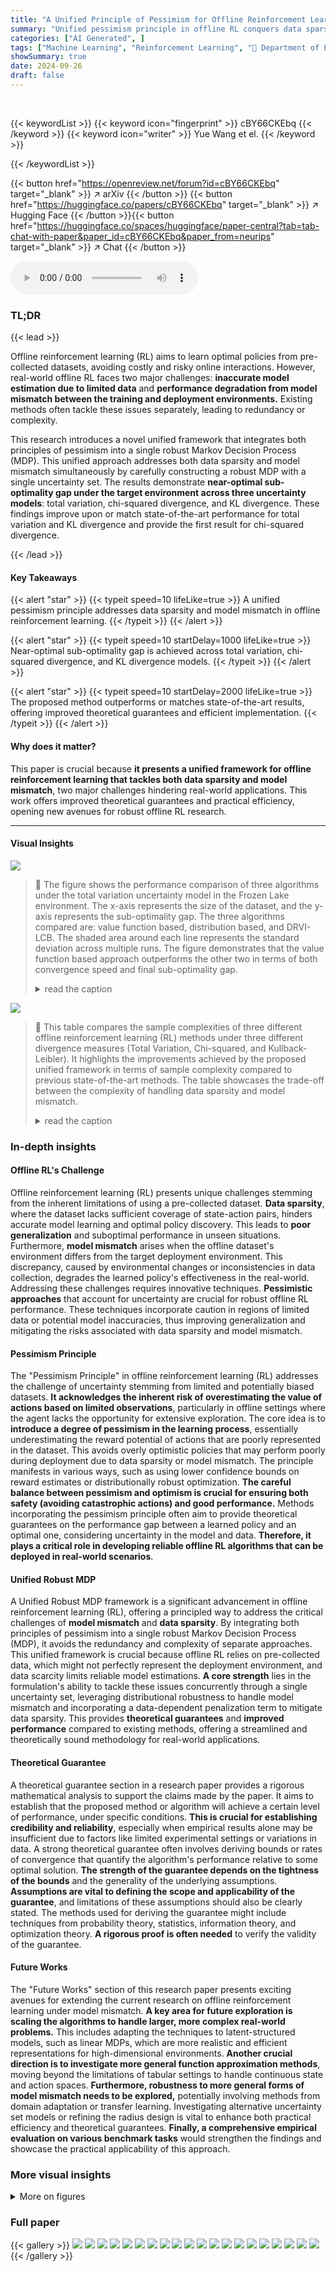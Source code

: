 ```yaml
---
title: "A Unified Principle of Pessimism for Offline Reinforcement Learning under Model Mismatch"
summary: "Unified pessimism principle in offline RL conquers data sparsity & model mismatch, achieving near-optimal performance across various divergence models."
categories: ["AI Generated", ]
tags: ["Machine Learning", "Reinforcement Learning", "🏢 Department of Electrical and Computer Engineering University of Central Florida",]
showSummary: true
date: 2024-09-26
draft: false
---
```


<br>

{{< keywordList >}}
{{< keyword icon="fingerprint" >}} cBY66CKEbq {{< /keyword >}}
{{< keyword icon="writer" >}} Yue Wang et el. {{< /keyword >}}
 
{{< /keywordList >}}

{{< button href="https://openreview.net/forum?id=cBY66CKEbq" target="_blank" >}}
↗ arXiv
{{< /button >}}
{{< button href="https://huggingface.co/papers/cBY66CKEbq" target="_blank" >}}
↗ Hugging Face
{{< /button >}}{{< button href="https://huggingface.co/spaces/huggingface/paper-central?tab=tab-chat-with-paper&paper_id=cBY66CKEbq&paper_from=neurips" target="_blank" >}}
↗ Chat
{{< /button >}}




<audio controls>
    <source src="https://ai-paper-reviewer.com/cBY66CKEbq/podcast.wav" type="audio/wav">
    Your browser does not support the audio element.
</audio>


### TL;DR


{{< lead >}}

Offline reinforcement learning (RL) aims to learn optimal policies from pre-collected datasets, avoiding costly and risky online interactions. However, real-world offline RL faces two major challenges: **inaccurate model estimation due to limited data** and **performance degradation from model mismatch between the training and deployment environments.**  Existing methods often tackle these issues separately, leading to redundancy or complexity. 

This research introduces a novel unified framework that integrates both principles of pessimism into a single robust Markov Decision Process (MDP). This unified approach addresses both data sparsity and model mismatch simultaneously by carefully constructing a robust MDP with a single uncertainty set.  The results demonstrate **near-optimal sub-optimality gap under the target environment across three uncertainty models**: total variation, chi-squared divergence, and KL divergence. These findings improve upon or match state-of-the-art performance for total variation and KL divergence and provide the first result for chi-squared divergence.

{{< /lead >}}


#### Key Takeaways

{{< alert "star" >}}
{{< typeit speed=10 lifeLike=true >}} A unified pessimism principle addresses data sparsity and model mismatch in offline reinforcement learning. {{< /typeit >}}
{{< /alert >}}

{{< alert "star" >}}
{{< typeit speed=10 startDelay=1000 lifeLike=true >}} Near-optimal sub-optimality gap is achieved across total variation, chi-squared divergence, and KL divergence models. {{< /typeit >}}
{{< /alert >}}

{{< alert "star" >}}
{{< typeit speed=10 startDelay=2000 lifeLike=true >}} The proposed method outperforms or matches state-of-the-art results, offering improved theoretical guarantees and efficient implementation. {{< /typeit >}}
{{< /alert >}}

#### Why does it matter?
This paper is crucial because **it presents a unified framework for offline reinforcement learning that tackles both data sparsity and model mismatch**, two major challenges hindering real-world applications.  This work offers improved theoretical guarantees and practical efficiency, opening new avenues for robust offline RL research.

------
#### Visual Insights



![](https://ai-paper-reviewer.com/cBY66CKEbq/figures_13_1.jpg)

> 🔼 The figure shows the performance comparison of three algorithms under the total variation uncertainty model in the Frozen Lake environment. The x-axis represents the size of the dataset, and the y-axis represents the sub-optimality gap. The three algorithms compared are: value function based, distribution based, and DRVI-LCB. The shaded area around each line represents the standard deviation across multiple runs. The figure demonstrates that the value function based approach outperforms the other two in terms of both convergence speed and final sub-optimality gap.
> <details>
> <summary>read the caption</summary>
> Figure 1: Frozen-Lake: TV Distance Defined Uncertainty Set
> </details>





![](https://ai-paper-reviewer.com/cBY66CKEbq/tables_8_1.jpg)

> 🔼 This table compares the sample complexities of three different offline reinforcement learning (RL) methods under three different divergence measures (Total Variation, Chi-squared, and Kullback-Leibler).  It highlights the improvements achieved by the proposed unified framework in terms of sample complexity compared to previous state-of-the-art methods. The table showcases the trade-off between the complexity of handling data sparsity and model mismatch.
> <details>
> <summary>read the caption</summary>
> Table 1: Comparison with related works on offline RL under model mismatch. In [5], Cob is the robust partial coverage coefficient [5], which is similar to Cπ*, and the exp((1 – γ)−1) term can be eliminated with an additional cost on Pmin−1 and μmin−1.
> </details>





### In-depth insights


#### Offline RL's Challenge
Offline reinforcement learning (RL) presents unique challenges stemming from the inherent limitations of using a pre-collected dataset.  **Data sparsity**, where the dataset lacks sufficient coverage of state-action pairs, hinders accurate model learning and optimal policy discovery. This leads to **poor generalization** and suboptimal performance in unseen situations.  Furthermore, **model mismatch** arises when the offline dataset's environment differs from the target deployment environment. This discrepancy, caused by environmental changes or inconsistencies in data collection, degrades the learned policy's effectiveness in the real-world.  Addressing these challenges requires innovative techniques.  **Pessimistic approaches** that account for uncertainty are crucial for robust offline RL performance.  These techniques incorporate caution in regions of limited data or potential model inaccuracies, thus improving generalization and mitigating the risks associated with data sparsity and model mismatch.

#### Pessimism Principle
The "Pessimism Principle" in offline reinforcement learning (RL) addresses the challenge of uncertainty stemming from limited and potentially biased datasets.  **It acknowledges the inherent risk of overestimating the value of actions based on limited observations**, particularly in offline settings where the agent lacks the opportunity for extensive exploration.  The core idea is to **introduce a degree of pessimism in the learning process**, essentially underestimating the reward potential of actions that are poorly represented in the dataset. This avoids overly optimistic policies that may perform poorly during deployment due to data sparsity or model mismatch.  The principle manifests in various ways, such as using lower confidence bounds on reward estimates or distributionally robust optimization. **The careful balance between pessimism and optimism is crucial for ensuring both safety (avoiding catastrophic actions) and good performance.**  Methods incorporating the pessimism principle often aim to provide theoretical guarantees on the performance gap between a learned policy and an optimal one, considering uncertainty in the model and data.  **Therefore, it plays a critical role in developing reliable offline RL algorithms that can be deployed in real-world scenarios**.

#### Unified Robust MDP
A Unified Robust MDP framework is a significant advancement in offline reinforcement learning (RL), offering a principled way to address the critical challenges of **model mismatch** and **data sparsity**.  By integrating both principles of pessimism into a single robust Markov Decision Process (MDP), it avoids the redundancy and complexity of separate approaches. This unified framework is crucial because offline RL relies on pre-collected data, which might not perfectly represent the deployment environment, and data scarcity limits reliable model estimations.  **A core strength** lies in the formulation's ability to tackle these issues concurrently through a single uncertainty set, leveraging distributional robustness to handle model mismatch and incorporating a data-dependent penalization term to mitigate data sparsity.  This provides **theoretical guarantees** and **improved performance** compared to existing methods, offering a streamlined and theoretically sound methodology for real-world applications.

#### Theoretical Guarantee
A theoretical guarantee section in a research paper provides a rigorous mathematical analysis to support the claims made by the paper.  It aims to establish that the proposed method or algorithm will achieve a certain level of performance, under specific conditions.  **This is crucial for establishing credibility and reliability**, especially when empirical results alone may be insufficient due to factors like limited experimental settings or variations in data. A strong theoretical guarantee often involves deriving bounds or rates of convergence that quantify the algorithm's performance relative to some optimal solution.  **The strength of the guarantee depends on the tightness of the bounds** and the generality of the underlying assumptions.  **Assumptions are vital to defining the scope and applicability of the guarantee**, and limitations of these assumptions should also be clearly stated. The methods used for deriving the guarantee might include techniques from probability theory, statistics, information theory, and optimization theory.  **A rigorous proof is often needed** to verify the validity of the guarantee.

#### Future Works
The "Future Works" section of this research paper presents exciting avenues for extending the current research on offline reinforcement learning under model mismatch.  **A key area for future exploration is scaling the algorithms to handle larger, more complex real-world problems.** This includes adapting the techniques to latent-structured models, such as linear MDPs, which are more realistic and efficient representations for high-dimensional environments.  **Another crucial direction is to investigate more general function approximation methods**, moving beyond the limitations of tabular settings to handle continuous state and action spaces.  **Furthermore, robustness to more general forms of model mismatch needs to be explored,** potentially involving methods from domain adaptation or transfer learning.  Investigating alternative uncertainty set models or refining the radius design is vital to enhance both practical efficiency and theoretical guarantees. **Finally, a comprehensive empirical evaluation on various benchmark tasks** would strengthen the findings and showcase the practical applicability of this approach.


### More visual insights

<details>
<summary>More on figures
</summary>


![](https://ai-paper-reviewer.com/cBY66CKEbq/figures_13_2.jpg)

> 🔼 The figure shows the comparison of three algorithms under the total variation uncertainty set model on the Frozen-Lake problem. The three algorithms are value function based, distribution based, and DRVI-LCB. The x-axis represents the size of the dataset, and the y-axis represents the sub-optimality gap. The shaded area represents the standard deviation of the 10 independent runs. The figure shows that the value function-based construction has a smaller sub-optimality gap and converges faster than the distribution-based construction and the DRVI-LCB.
> <details>
> <summary>read the caption</summary>
> Figure 1: Frozen-Lake: TV Distance Defined Uncertainty Set
> </details>



![](https://ai-paper-reviewer.com/cBY66CKEbq/figures_14_1.jpg)

> 🔼 This figure compares three algorithms (Robust DP, Non-robust DP, and DRVI-LCB) under the total variation uncertainty set model on the Frozen Lake problem. The x-axis represents the size of the dataset, and the y-axis represents the sub-optimality gap. The shaded areas around the lines represent the standard deviations of the results over multiple runs (10 runs in this case). The figure shows that the value function-based construction of our algorithm (Robust DP) has a smaller sub-optimality gap and converges faster than the distribution-based construction and the DRVI-LCB, demonstrating that our algorithm is less conservative and more effective.
> <details>
> <summary>read the caption</summary>
> Figure 1: Frozen-Lake: TV Distance Defined Uncertainty Set
> </details>



![](https://ai-paper-reviewer.com/cBY66CKEbq/figures_14_2.jpg)

> 🔼 This figure compares the performance of three algorithms (Robust DP, Non-robust DP, and DRVI-LCB) on the Frozen-Lake problem under the chi-squared divergence uncertainty model.  The x-axis represents the size of the dataset used to train the algorithms.  The y-axis represents the sub-optimality gap, a measure of how far the performance of each algorithm is from the optimal policy.  The shaded areas around the lines represent the standard deviation of the results across multiple runs of each algorithm. The figure shows that the Robust DP algorithm converges faster and achieves a lower sub-optimality gap compared to the other two algorithms.
> <details>
> <summary>read the caption</summary>
> Figure 3: Frozen-Lake: x² Divergence Defined Uncertainty Set
> </details>



![](https://ai-paper-reviewer.com/cBY66CKEbq/figures_14_3.jpg)

> 🔼 The figure shows the comparison of three algorithms under the total variation uncertainty set model for the FrozenLake problem. The x-axis represents the size of the dataset, while the y-axis represents the sub-optimality gap. The three algorithms are Robust Value Iteration (our algorithm using value function-based construction), Distribution-based Robust Value Iteration (our algorithm using distribution-based construction), and DRVI-LCB (baseline algorithm). The shaded area represents the standard deviation of 10 independent runs of each algorithm. The results demonstrate that our algorithm using the value function-based construction achieves better performance (smaller sub-optimality gap and faster convergence) compared to the baseline and the distribution-based construction.
> <details>
> <summary>read the caption</summary>
> Figure 1: Frozen-Lake: TV Distance Defined Uncertainty Set
> </details>



![](https://ai-paper-reviewer.com/cBY66CKEbq/figures_14_4.jpg)

> 🔼 The figure compares the performance of three algorithms (Robust DP, Non-robust DP, and DRVI-LCB) on the Gambler problem under x² divergence uncertainty.  The x-axis represents the size of the dataset used to train the algorithms, and the y-axis represents the sub-optimality gap, which measures how far the performance of the learned policy is from the optimal policy.  The shaded area around each line shows the standard deviation across multiple runs.  The results illustrate how our robust approach significantly outperforms the non-robust approach, demonstrating the benefits of using robustness measures, especially when working with limited data.
> <details>
> <summary>read the caption</summary>
> Figure 4: Gambler: x² Divergence Defined Uncertainty Set
> </details>



![](https://ai-paper-reviewer.com/cBY66CKEbq/figures_15_1.jpg)

> 🔼 This figure compares the execution time of the proposed DRO algorithm and the LCB algorithm from [36] across three different environments: Frozen Lake, Gambler's game, and N-Chain. The x-axis represents the dataset size, and the y-axis represents the execution time in seconds.  The results show that, regardless of the environment, the DRO algorithm consistently demonstrates faster execution times, particularly as the dataset size increases, highlighting its improved computational efficiency.
> <details>
> <summary>read the caption</summary>
> Figure 7: Execution time: DRO vs LCB [36]
> </details>



</details>






### Full paper

{{< gallery >}}
<img src="https://ai-paper-reviewer.com/cBY66CKEbq/1.png" class="grid-w50 md:grid-w33 xl:grid-w25" />
<img src="https://ai-paper-reviewer.com/cBY66CKEbq/2.png" class="grid-w50 md:grid-w33 xl:grid-w25" />
<img src="https://ai-paper-reviewer.com/cBY66CKEbq/3.png" class="grid-w50 md:grid-w33 xl:grid-w25" />
<img src="https://ai-paper-reviewer.com/cBY66CKEbq/4.png" class="grid-w50 md:grid-w33 xl:grid-w25" />
<img src="https://ai-paper-reviewer.com/cBY66CKEbq/5.png" class="grid-w50 md:grid-w33 xl:grid-w25" />
<img src="https://ai-paper-reviewer.com/cBY66CKEbq/6.png" class="grid-w50 md:grid-w33 xl:grid-w25" />
<img src="https://ai-paper-reviewer.com/cBY66CKEbq/7.png" class="grid-w50 md:grid-w33 xl:grid-w25" />
<img src="https://ai-paper-reviewer.com/cBY66CKEbq/8.png" class="grid-w50 md:grid-w33 xl:grid-w25" />
<img src="https://ai-paper-reviewer.com/cBY66CKEbq/9.png" class="grid-w50 md:grid-w33 xl:grid-w25" />
<img src="https://ai-paper-reviewer.com/cBY66CKEbq/10.png" class="grid-w50 md:grid-w33 xl:grid-w25" />
<img src="https://ai-paper-reviewer.com/cBY66CKEbq/11.png" class="grid-w50 md:grid-w33 xl:grid-w25" />
<img src="https://ai-paper-reviewer.com/cBY66CKEbq/12.png" class="grid-w50 md:grid-w33 xl:grid-w25" />
<img src="https://ai-paper-reviewer.com/cBY66CKEbq/13.png" class="grid-w50 md:grid-w33 xl:grid-w25" />
<img src="https://ai-paper-reviewer.com/cBY66CKEbq/14.png" class="grid-w50 md:grid-w33 xl:grid-w25" />
<img src="https://ai-paper-reviewer.com/cBY66CKEbq/15.png" class="grid-w50 md:grid-w33 xl:grid-w25" />
<img src="https://ai-paper-reviewer.com/cBY66CKEbq/16.png" class="grid-w50 md:grid-w33 xl:grid-w25" />
<img src="https://ai-paper-reviewer.com/cBY66CKEbq/17.png" class="grid-w50 md:grid-w33 xl:grid-w25" />
<img src="https://ai-paper-reviewer.com/cBY66CKEbq/18.png" class="grid-w50 md:grid-w33 xl:grid-w25" />
<img src="https://ai-paper-reviewer.com/cBY66CKEbq/19.png" class="grid-w50 md:grid-w33 xl:grid-w25" />
<img src="https://ai-paper-reviewer.com/cBY66CKEbq/20.png" class="grid-w50 md:grid-w33 xl:grid-w25" />
{{< /gallery >}}